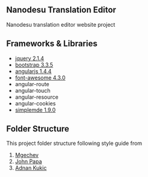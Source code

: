 ## Nanodesu Translation Editor
Nanodesu translation editor website project

## Frameworks & Libraries
* [jquery 2.1.4](http://jquery.com/)
* [bootstrap 3.3.5](http://getbootstrap.com)
* [angularjs 1.4.4](http://angularjs.org)
* [font-awesome 4.3.0](https://fortawesome.github.io/Font-Awesome/)
* angular-route
* angular-touch
* angular-resource
* angular-cookies
* [simplemde 1.9.0](https://github.com/NextStepWebs/simplemde-markdown-editor)

## Folder Structure ##
This project folder structure following style guide from 

1. [Mgechev](https://github.com/mgechev/angularjs-style-guide)
2. [John Papa](https://github.com/johnpapa/angular-styleguide/blob/master/a1/README.md)
3. [Adnan Kukic](https://scotch.io/tutorials/angularjs-best-practices-directory-structure)
